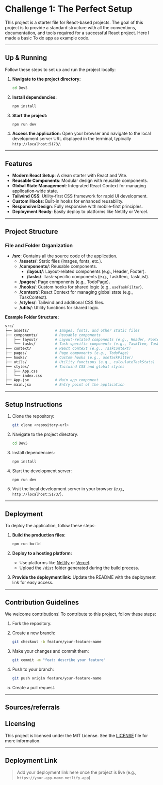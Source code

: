 # Challenge 1: The Perfect Setup

This project is a starter file for React-based projects. The goal of this project is to provide a standard structure with all the conventions, documentation, and tools required for a successful React project. Here I made a basic To do app as example code.

---

## Up & Running

Follow these steps to set up and run the project locally:

1. **Navigate to the project directory:**

   ```bash
   cd Dev5
   ```

2. **Install dependencies:**

   ```bash
   npm install
   ```

3. **Start the project:**

   ```bash
   npm run dev
   ```

4. **Access the application:**
   Open your browser and navigate to the local development server URL displayed in the terminal, typically `http://localhost:5173/`.

---

## Features

- **Modern React Setup**: A clean starter with React and Vite.
- **Reusable Components**: Modular design with reusable components.
- **Global State Management**: Integrated React Context for managing application-wide state.
- **Tailwind CSS**: Utility-first CSS framework for rapid UI development.
- **Custom Hooks**: Built-in hooks for enhanced reusability.
- **Responsive Design**: Fully responsive with mobile-first principles.
- **Deployment Ready**: Easily deploy to platforms like Netlify or Vercel.

---

## Project Structure

### File and Folder Organization

- **/src**: Contains all the source code of the application.
  - **/assets/**: Static files (images, fonts, etc.).
  - **/components/**: Reusable components.
    - **/layout/**: Layout-related components (e.g., Header, Footer).
    - **/tasks/**: Task-specific components (e.g., TaskItem, TaskList).
  - **/pages/**: Page components (e.g., TodoPage).
  - **/hooks/**: Custom hooks for shared logic (e.g., `useTaskFilter`).
  - **/context/**: React Context for managing global state (e.g., TaskContext).
  - **/styles/**: Tailwind and additional CSS files.
  - **/utils/**: Utility functions for shared logic.

**Example Folder Structure:**

```bash
src/
├── assets/            # Images, fonts, and other static files
├── components/        # Reusable components
│   ├── layout/        # Layout-related components (e.g., Header, Footer)
│   └── tasks/         # Task-specific components (e.g., TaskItem, TaskList)
├── context/           # React Context (e.g., TaskContext)
├── pages/             # Page components (e.g., TodoPage)
├── hooks/             # Custom hooks (e.g., useTaskFilter)
├── utils/             # Utility functions (e.g., calculateTaskStats)
├── styles/            # Tailwind CSS and global styles
│   ├── App.css
│   └── index.css
├── App.jsx            # Main app component
└── main.jsx           # Entry point of the application
```

---

## Setup Instructions

1. Clone the repository:

   ```bash
   git clone <repository-url>
   ```

2. Navigate to the project directory:

   ```bash
   cd Dev5
   ```

3. Install dependencies:

   ```bash
   npm install
   ```

4. Start the development server:

   ```bash
   npm run dev
   ```

5. Visit the local development server in your browser (e.g., `http://localhost:5173/`).

---

## Deployment

To deploy the application, follow these steps:

1. **Build the production files:**

   ```bash
   npm run build
   ```

2. **Deploy to a hosting platform:**
   - Use platforms like [Netlify](https://www.netlify.com/) or [Vercel](https://vercel.com/).
   - Upload the `/dist` folder generated during the build process.

3. **Provide the deployment link:**
   Update the README with the deployment link for easy access.

---

## Contribution Guidelines

We welcome contributions! To contribute to this project, follow these steps:

1. Fork the repository.
2. Create a new branch:

   ```bash
   git checkout -b feature/your-feature-name
   ```

3. Make your changes and commit them:

   ```bash
   git commit -m "feat: describe your feature"
   ```

4. Push to your branch:

   ```bash
   git push origin feature/your-feature-name
   ```

5. Create a pull request.

---

## Sources/referrals

## Licensing

This project is licensed under the MIT License. See the [LICENSE](LICENSE) file for more information.

---

## Deployment Link

> Add your deployment link here once the project is live (e.g., `https://your-app-name.netlify.app`).

